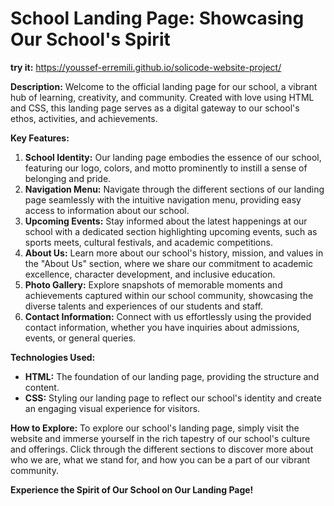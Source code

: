 
# **School Landing Page: Showcasing Our School's Spirit**

**try it:** https://youssef-erremili.github.io/solicode-website-project/ 


**Description:**
Welcome to the official landing page for our school, a vibrant hub of learning, creativity, and community. Created with love using HTML and CSS, this landing page serves as a digital gateway to our school's ethos, activities, and achievements.

**Key Features:**
1. **School Identity:** Our landing page embodies the essence of our school, featuring our logo, colors, and motto prominently to instill a sense of belonging and pride.
2. **Navigation Menu:** Navigate through the different sections of our landing page seamlessly with the intuitive navigation menu, providing easy access to information about our school.
3. **Upcoming Events:** Stay informed about the latest happenings at our school with a dedicated section highlighting upcoming events, such as sports meets, cultural festivals, and academic competitions.
4. **About Us:** Learn more about our school's history, mission, and values in the "About Us" section, where we share our commitment to academic excellence, character development, and inclusive education.
5. **Photo Gallery:** Explore snapshots of memorable moments and achievements captured within our school community, showcasing the diverse talents and experiences of our students and staff.
6. **Contact Information:** Connect with us effortlessly using the provided contact information, whether you have inquiries about admissions, events, or general queries.

**Technologies Used:**
- **HTML:** The foundation of our landing page, providing the structure and content.
- **CSS:** Styling our landing page to reflect our school's identity and create an engaging visual experience for visitors.

**How to Explore:**
To explore our school's landing page, simply visit the website and immerse yourself in the rich tapestry of our school's culture and offerings. Click through the different sections to discover more about who we are, what we stand for, and how you can be a part of our vibrant community.

**Experience the Spirit of Our School on Our Landing Page!**
